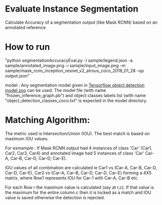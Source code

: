 
# Evaluate Instance Segmentation
Calculate Accuracy of a segmentation output (like Mask RCNN) based on an annotated reference

# How to run
"python segmentationAccuracyEval.py -l sample/legend.json -a sample/annotated_image.png -i sample/input_image.png -m sample/mask_rcnn_inception_resnet_v2_atrous_coco_2018_01_28 -op output.json"

model : Any  segmentation model given in [Tensorflow object detection model zoo](https://github.com/tensorflow/models/blob/master/research/object_detection/g3doc/detection_model_zoo.md) can be used.
The model file (with name "frozen_inference_graph.pb") and object classes labels list (with name "object_detection_classes_coco.txt" is expected in the model directory.

# Matching Algorithm:
The metric used is  Intersection/Union (IOU). The best match is based on maximum IOU values.

For exmample : If Mask RCNN output had 4 instances of class 'Car' (Car1, Car2, Car3, Car4) and annotated image had 5 instances of class 'Car' Car-A, Car-B, Car-D, Car-D, Car-E).

IOU values of all combination are calculated ie Car1 vs (Car-A, Car-B, Car-D, Car-D, Car-E), Car2 vs (Car-A, Car-B, Car-D, Car-D, Car-E) forming a 4X5 matrix, where Row1 represents IOU for Car-1 with Car-A, Car-B etc.

For each Row r the maximum value is calculated (say at r,c). If that value is the maximum for the entire column c then it is locked as a match and IOU value is saved otherwise the detection is rejected.

